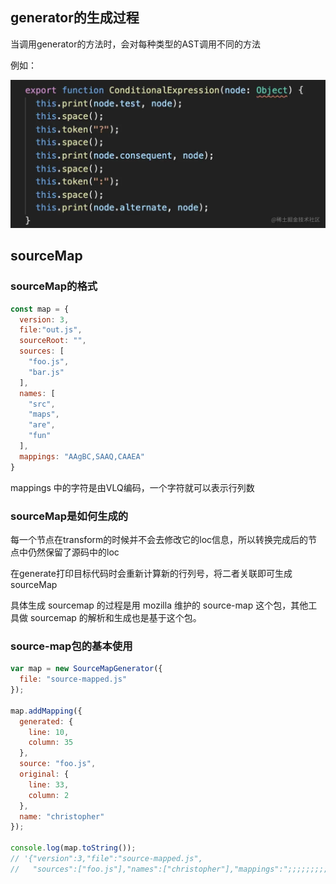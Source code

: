 ## generator的生成过程

当调用generator的方法时，会对每种类型的AST调用不同的方法

例如：

![img.png](imgs/img.png)

## sourceMap

### sourceMap的格式

```javascript
const map = {
  version: 3,
  file:"out.js",
  sourceRoot: "",
  sources: [
    "foo.js",
    "bar.js"
  ],
  names: [
    "src",
    "maps",
    "are",
    "fun"
  ],
  mappings: "AAgBC,SAAQ,CAAEA"
}
```

mappings 中的字符是由VLQ编码，一个字符就可以表示行列数

### sourceMap是如何生成的

每一个节点在transform的时候并不会去修改它的loc信息，所以转换完成后的节点中仍然保留了源码中的loc

在generate打印目标代码时会重新计算新的行列号，将二者关联即可生成sourceMap

具体生成 sourcemap 的过程是用 mozilla 维护的 source-map 这个包，其他工具做 sourcemap 的解析和生成也是基于这个包。

### source-map包的基本使用

```javascript
var map = new SourceMapGenerator({
  file: "source-mapped.js"
});

map.addMapping({
  generated: {
    line: 10,
    column: 35
  },
  source: "foo.js",
  original: {
    line: 33,
    column: 2
  },
  name: "christopher"
});

console.log(map.toString());
// '{"version":3,"file":"source-mapped.js",
//   "sources":["foo.js"],"names":["christopher"],"mappings":";;;;;;;;;mCAgCEA"}'
```
